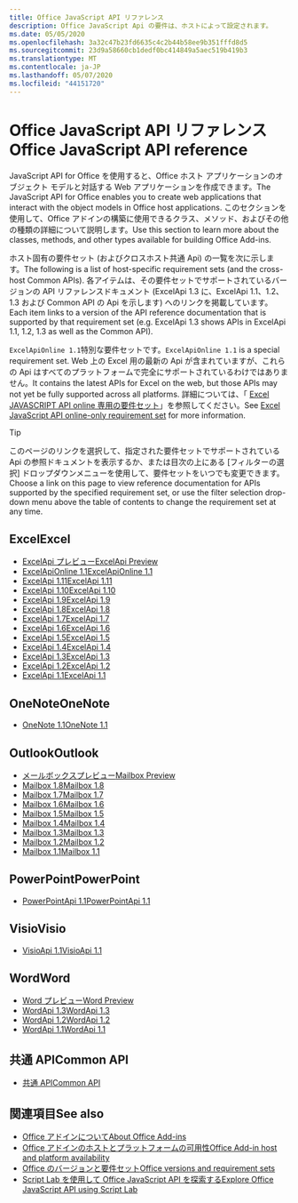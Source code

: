 ```yaml
---
title: Office JavaScript API リファレンス
description: Office JavaScript Api の要件は、ホストによって設定されます。
ms.date: 05/05/2020
ms.openlocfilehash: 3a32c47b23fd6635c4c2b44b58ee9b351fffd8d5
ms.sourcegitcommit: 23d9a58660cb1dedf0bc414849a5aec519b419b3
ms.translationtype: MT
ms.contentlocale: ja-JP
ms.lasthandoff: 05/07/2020
ms.locfileid: "44151720"
---
```

# <a name="office-javascript-api-reference"></a><span data-ttu-id="69be7-103">Office JavaScript API リファレンス</span><span class="sxs-lookup"><span data-stu-id="69be7-103">Office JavaScript API reference</span></span>

<span data-ttu-id="69be7-104">JavaScript API for Office を使用すると、Office ホスト アプリケーションのオブジェクト モデルと対話する Web アプリケーションを作成できます。</span><span class="sxs-lookup"><span data-stu-id="69be7-104">The JavaScript API for Office enables you to create web applications that interact with the object models in Office host applications.</span></span> <span data-ttu-id="69be7-105">このセクションを使用して、Office アドインの構築に使用できるクラス、メソッド、およびその他の種類の詳細について説明します。</span><span class="sxs-lookup"><span data-stu-id="69be7-105">Use this section to learn more about the classes, methods, and other types available for building Office Add-ins.</span></span>

<span data-ttu-id="69be7-106">ホスト固有の要件セット (およびクロスホスト共通 Api) の一覧を次に示します。</span><span class="sxs-lookup"><span data-stu-id="69be7-106">The following is a list of host-specific requirement sets (and the cross-host Common APIs).</span></span> <span data-ttu-id="69be7-107">各アイテムは、その要件セットでサポートされているバージョンの API リファレンスドキュメント (ExcelApi 1.3 に、ExcelApi 1.1、1.2、1.3 および Common API の Api を示します) へのリンクを掲載しています。</span><span class="sxs-lookup"><span data-stu-id="69be7-107">Each item links to a version of the API reference documentation that is supported by that requirement set (e.g. ExcelApi 1.3 shows APIs in ExcelApi 1.1, 1.2, 1.3 as well as the Common API).</span></span>

<span data-ttu-id="69be7-108">`ExcelApiOnline 1.1`特別な要件セットです。</span><span class="sxs-lookup"><span data-stu-id="69be7-108">`ExcelApiOnline 1.1` is a special requirement set.</span></span> <span data-ttu-id="69be7-109">Web 上の Excel 用の最新の Api が含まれていますが、これらの Api はすべてのプラットフォームで完全にサポートされているわけではありません。</span><span class="sxs-lookup"><span data-stu-id="69be7-109">It contains the latest APIs for Excel on the web, but those APIs may not yet be fully supported across all platforms.</span></span> <span data-ttu-id="69be7-110">詳細については、「 [Excel JAVASCRIPT API online 専用の要件セット](/office/dev/add-ins/reference/requirement-sets/excel-api-online-requirement-set)」を参照してください。</span><span class="sxs-lookup"><span data-stu-id="69be7-110">See [Excel JavaScript API online-only requirement set](/office/dev/add-ins/reference/requirement-sets/excel-api-online-requirement-set) for more information.</span></span>

> [!TIP]
> <span data-ttu-id="69be7-111">このページのリンクを選択して、指定された要件セットでサポートされている Api の参照ドキュメントを表示するか、または目次の上にある [フィルターの選択] ドロップダウンメニューを使用して、要件セットをいつでも変更できます。</span><span class="sxs-lookup"><span data-stu-id="69be7-111">Choose a link on this page to view reference documentation for APIs supported by the specified requirement set, or use the filter selection drop-down menu above the table of contents to change the requirement set at any time.</span></span>

## <a name="excel"></a><span data-ttu-id="69be7-112">Excel</span><span class="sxs-lookup"><span data-stu-id="69be7-112">Excel</span></span>

- [<span data-ttu-id="69be7-113">ExcelApi プレビュー</span><span class="sxs-lookup"><span data-stu-id="69be7-113">ExcelApi Preview</span></span>](/javascript/api/excel?view=excel-js-preview)
- [<span data-ttu-id="69be7-114">ExcelApiOnline 1.1</span><span class="sxs-lookup"><span data-stu-id="69be7-114">ExcelApiOnline 1.1</span></span>](/javascript/api/excel?view=excel-js-online)
- [<span data-ttu-id="69be7-115">ExcelApi 1.11</span><span class="sxs-lookup"><span data-stu-id="69be7-115">ExcelApi 1.11</span></span>](/javascript/api/excel?view=excel-js-1.11)
- [<span data-ttu-id="69be7-116">ExcelApi 1.10</span><span class="sxs-lookup"><span data-stu-id="69be7-116">ExcelApi 1.10</span></span>](/javascript/api/excel?view=excel-js-1.10)
- [<span data-ttu-id="69be7-117">ExcelApi 1.9</span><span class="sxs-lookup"><span data-stu-id="69be7-117">ExcelApi 1.9</span></span>](/javascript/api/excel?view=excel-js-1.9)
- [<span data-ttu-id="69be7-118">ExcelApi 1.8</span><span class="sxs-lookup"><span data-stu-id="69be7-118">ExcelApi 1.8</span></span>](/javascript/api/excel?view=excel-js-1.8)
- [<span data-ttu-id="69be7-119">ExcelApi 1.7</span><span class="sxs-lookup"><span data-stu-id="69be7-119">ExcelApi 1.7</span></span>](/javascript/api/excel?view=excel-js-1.7)
- [<span data-ttu-id="69be7-120">ExcelApi 1.6</span><span class="sxs-lookup"><span data-stu-id="69be7-120">ExcelApi 1.6</span></span>](/javascript/api/excel?view=excel-js-1.6)
- [<span data-ttu-id="69be7-121">ExcelApi 1.5</span><span class="sxs-lookup"><span data-stu-id="69be7-121">ExcelApi 1.5</span></span>](/javascript/api/excel?view=excel-js-1.5)
- [<span data-ttu-id="69be7-122">ExcelApi 1.4</span><span class="sxs-lookup"><span data-stu-id="69be7-122">ExcelApi 1.4</span></span>](/javascript/api/excel?view=excel-js-1.4)
- [<span data-ttu-id="69be7-123">ExcelApi 1.3</span><span class="sxs-lookup"><span data-stu-id="69be7-123">ExcelApi 1.3</span></span>](/javascript/api/excel?view=excel-js-1.3)
- [<span data-ttu-id="69be7-124">ExcelApi 1.2</span><span class="sxs-lookup"><span data-stu-id="69be7-124">ExcelApi 1.2</span></span>](/javascript/api/excel?view=excel-js-1.2)
- [<span data-ttu-id="69be7-125">ExcelApi 1.1</span><span class="sxs-lookup"><span data-stu-id="69be7-125">ExcelApi 1.1</span></span>](/javascript/api/excel?view=excel-js-1.1)

## <a name="onenote"></a><span data-ttu-id="69be7-126">OneNote</span><span class="sxs-lookup"><span data-stu-id="69be7-126">OneNote</span></span>

- [<span data-ttu-id="69be7-127">OneNote 1.1</span><span class="sxs-lookup"><span data-stu-id="69be7-127">OneNote 1.1</span></span>](/javascript/api/onenote?view=onenote-js-1.1)

## <a name="outlook"></a><span data-ttu-id="69be7-128">Outlook</span><span class="sxs-lookup"><span data-stu-id="69be7-128">Outlook</span></span>

- [<span data-ttu-id="69be7-129">メールボックスプレビュー</span><span class="sxs-lookup"><span data-stu-id="69be7-129">Mailbox Preview</span></span>](/javascript/api/outlook?view=outlook-js-preview)
- [<span data-ttu-id="69be7-130">Mailbox 1.8</span><span class="sxs-lookup"><span data-stu-id="69be7-130">Mailbox 1.8</span></span>](/javascript/api/outlook?view=outlook-js-1.8)
- [<span data-ttu-id="69be7-131">Mailbox 1.7</span><span class="sxs-lookup"><span data-stu-id="69be7-131">Mailbox 1.7</span></span>](/javascript/api/outlook?view=outlook-js-1.7)
- [<span data-ttu-id="69be7-132">Mailbox 1.6</span><span class="sxs-lookup"><span data-stu-id="69be7-132">Mailbox 1.6</span></span>](/javascript/api/outlook?view=outlook-js-1.6)
- [<span data-ttu-id="69be7-133">Mailbox 1.5</span><span class="sxs-lookup"><span data-stu-id="69be7-133">Mailbox 1.5</span></span>](/javascript/api/outlook?view=outlook-js-1.5)
- [<span data-ttu-id="69be7-134">Mailbox 1.4</span><span class="sxs-lookup"><span data-stu-id="69be7-134">Mailbox 1.4</span></span>](/javascript/api/outlook?view=outlook-js-1.4)
- [<span data-ttu-id="69be7-135">Mailbox 1.3</span><span class="sxs-lookup"><span data-stu-id="69be7-135">Mailbox 1.3</span></span>](/javascript/api/outlook?view=outlook-js-1.3)
- [<span data-ttu-id="69be7-136">Mailbox 1.2</span><span class="sxs-lookup"><span data-stu-id="69be7-136">Mailbox 1.2</span></span>](/javascript/api/outlook?view=outlook-js-1.2)
- [<span data-ttu-id="69be7-137">Mailbox 1.1</span><span class="sxs-lookup"><span data-stu-id="69be7-137">Mailbox 1.1</span></span>](/javascript/api/outlook?view=outlook-js-1.1)

## <a name="powerpoint"></a><span data-ttu-id="69be7-138">PowerPoint</span><span class="sxs-lookup"><span data-stu-id="69be7-138">PowerPoint</span></span>

- [<span data-ttu-id="69be7-139">PowerPointApi 1.1</span><span class="sxs-lookup"><span data-stu-id="69be7-139">PowerPointApi 1.1</span></span>](/javascript/api/powerpoint?view=powerpoint-js-1.1)

## <a name="visio"></a><span data-ttu-id="69be7-140">Visio</span><span class="sxs-lookup"><span data-stu-id="69be7-140">Visio</span></span>

- [<span data-ttu-id="69be7-141">VisioApi 1.1</span><span class="sxs-lookup"><span data-stu-id="69be7-141">VisioApi 1.1</span></span>](/javascript/api/visio?view=visio-js-1.1)

## <a name="word"></a><span data-ttu-id="69be7-142">Word</span><span class="sxs-lookup"><span data-stu-id="69be7-142">Word</span></span>

- [<span data-ttu-id="69be7-143">Word プレビュー</span><span class="sxs-lookup"><span data-stu-id="69be7-143">Word Preview</span></span>](/javascript/api/word?view=word-js-preview)
- [<span data-ttu-id="69be7-144">WordApi 1.3</span><span class="sxs-lookup"><span data-stu-id="69be7-144">WordApi 1.3</span></span>](/javascript/api/word?view=word-js-1.3)
- [<span data-ttu-id="69be7-145">WordApi 1.2</span><span class="sxs-lookup"><span data-stu-id="69be7-145">WordApi 1.2</span></span>](/javascript/api/word?view=word-js-1.2)
- [<span data-ttu-id="69be7-146">WordApi 1.1</span><span class="sxs-lookup"><span data-stu-id="69be7-146">WordApi 1.1</span></span>](/javascript/api/word?view=word-js-1.1)

## <a name="common-api"></a><span data-ttu-id="69be7-147">共通 API</span><span class="sxs-lookup"><span data-stu-id="69be7-147">Common API</span></span>

- [<span data-ttu-id="69be7-148">共通 API</span><span class="sxs-lookup"><span data-stu-id="69be7-148">Common API</span></span>](/javascript/api/office?view=common-js)

## <a name="see-also"></a><span data-ttu-id="69be7-149">関連項目</span><span class="sxs-lookup"><span data-stu-id="69be7-149">See also</span></span>

- [<span data-ttu-id="69be7-150">Office アドインについて</span><span class="sxs-lookup"><span data-stu-id="69be7-150">About Office Add-ins</span></span>](/office/dev/add-ins/overview)
- [<span data-ttu-id="69be7-151">Office アドインのホストとプラットフォームの可用性</span><span class="sxs-lookup"><span data-stu-id="69be7-151">Office Add-in host and platform availability</span></span>](/office/dev/add-ins/overview/office-add-in-availability)
- [<span data-ttu-id="69be7-152">Office のバージョンと要件セット</span><span class="sxs-lookup"><span data-stu-id="69be7-152">Office versions and requirement sets</span></span>](/office/dev/add-ins/develop/office-versions-and-requirement-sets)
- [<span data-ttu-id="69be7-153">Script Lab を使用して Office JavaScript API を探索する</span><span class="sxs-lookup"><span data-stu-id="69be7-153">Explore Office JavaScript API using Script Lab</span></span>](/office/dev/add-ins/overview/explore-with-script-lab)
